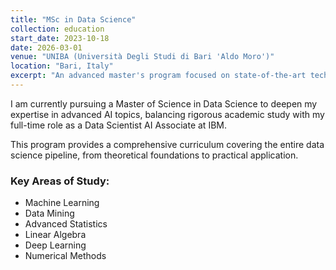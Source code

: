 ```yaml
---
title: "MSc in Data Science"
collection: education
start_date: 2023-10-18
date: 2026-03-01
venue: "UNIBA (Università Degli Studi di Bari 'Aldo Moro')"
location: "Bari, Italy"
excerpt: "An advanced master's program focused on state-of-the-art techniques in machine learning and statistical analysis, pursued while working full-time as a Data Scientist at IBM."
---
```


I am currently pursuing a Master of Science in Data Science to deepen my expertise in advanced AI topics, balancing rigorous academic study with my full-time role as a Data Scientist AI Associate at IBM.

This program provides a comprehensive curriculum covering the entire data science pipeline, from theoretical foundations to practical application.

### Key Areas of Study:
* Machine Learning
* Data Mining
* Advanced Statistics
* Linear Algebra
* Deep Learning
* Numerical Methods